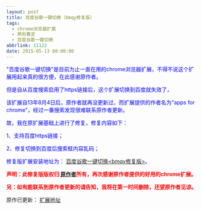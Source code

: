```yaml
---
layout: post
title: 百度谷歌一键切换（bmqy修复版）
tags:
  - chrome浏览器扩展
  - 燕衔春泥
  - 百度谷歌一键切换
abbrlink: 11122
date: 2015-05-13 00:00:00
---
```


<!-- build time:Sat Jun 23 2018 12:05:16 GMT+0800 (中国标准时间) -->

<span style="color:#00f">"百度谷歌一键切换"是目前为止一直在用的chrome浏览器扩展，不得不说这个扩展用起来真的很方便，在此感谢原作者。</span>

<span style="color:#00f">但是自从百度搜索启用了https链接后，这个扩展切换到百度就失效了，</span>

<span style="color:#00f">该扩展自13年8月4日后，原作者就再没更新过，而扩展提供的作者名为"apps for chrome"，经过一番搜索发现很难联系原作者更新。</span>

<span style="color:#00f">故，我在原扩展基础上进行了修复，修复内容如下：</span>

<span style="color:#00f">1、支持百度https链接；</span>

<span style="color:#00f">2、修复切换到百度后搜索框内容乱码；</span>

<span style="color:#00f">修复版扩展安装地址为： [百度谷歌一键切换<bmqy修复版>](https://chrome.google.com/webstore/detail/%E7%99%BE%E5%BA%A6%E8%B0%B7%E6%AD%8C%E4%B8%80%E9%94%AE%E5%88%87%E6%8D%A2/fknieppmhfgnjilnkdeoegocjkijpbfh?hl=zh-CN)。</span>

**<span style="color:red">声明：此修复版版权归 [原作者](https://chrome.google.com/webstore/detail/%E7%99%BE%E5%BA%A6%E8%B0%B7%E6%AD%8C%E4%B8%80%E9%94%AE%E5%88%87%E6%8D%A2/fknieppmhfgnjilnkdeoegocjkijpbfh?hl=zh-CN)所有，再次感谢原作者提供的好用的chrome扩展。</span>**

**<span style="color:red">另：如有能联系到原作者更新的请告知，我将在第一时间删除，还望原作者见谅。</span>**

原作已更新： [扩展地址](https://chrome.google.com/webstore/detail/%E4%B8%80%E9%94%AE%E5%88%87%E6%8D%A2/fknieppmhfgnjilnkdeoegocjkijpbfh/related)
<!-- rebuild by neat -->